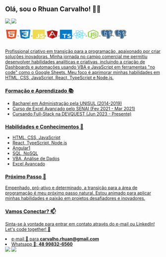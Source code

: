 ## Olá, sou o Rhuan Carvalho! 👋😁

<div>
   <a href="https://github.com/carvalhorhuan">
   <img height="180em" src="https://github-readme-stats.vercel.app/api?username=carvalhorhuan&show_icons=true&theme=tokyonight&include_all_commits=true&count_private=true"/>
   <img height="180em" src="https://github-readme-stats.vercel.app/api/top-langs/?username=carvalhorhuan&layout=compact&langs_count=6&theme=tokyonight"/>

</div>
<div style="display: inline_block"><br>
  <img align="center" alt="HTML" height="30" width="40" src="https://raw.githubusercontent.com/devicons/devicon/master/icons/html5/html5-original.svg">
 <img align="center" alt="CSS" height="30" width="40" src="https://raw.githubusercontent.com/devicons/devicon/master/icons/css3/css3-original.svg">
  <img align="center" alt="Js" height="30" width="40" src="https://raw.githubusercontent.com/devicons/devicon/master/icons/javascript/javascript-plain.svg">
<img align="center" alt="Angular" height="30" width="40" src="https://github.com/devicons/devicon/blob/master/icons/angularjs/angularjs-original.svg">
<img align="center" alt="TypeScript" height="30" width="40" src="https://github.com/devicons/devicon/blob/master/icons/typescript/typescript-original.svg">
<img align="center" alt="React" height="30" width="40" src="https://github.com/devicons/devicon/blob/master/icons/react/react-original.svg">
<img align="center" alt="NodeJs" height="30" width="40" src="https://github.com/devicons/devicon/blob/master/icons/nodejs/nodejs-original.svg">
<img align="center" alt="SQL" height="30" width="40" src="https://github.com/devicons/devicon/blob/master/icons/postgresql/postgresql-original.svg">
<img align="center" alt="NoSQL" height="30" width="40" src="https://github.com/devicons/devicon/blob/master/icons/postgresql/postgresql-original.svg">

</div> 
 
 <br>

Profissional criativo em transição para a programação, apaixonado por criar soluções inovadoras. Minha jornada no campo comercial me permitiu desenvolver habilidades analíticas e criativas, incluindo a criação de Dashboards e automações usando VBA e JavaScript em ferramentas "no code" como o Google Sheets. Meu foco é aprimorar minhas habilidades em HTML, CSS, JavaScript, React, TypeScript e Node.js.

### Formação e Aprendizado 📚
- Bacharel em Administração pela UNISUL (2014-2019)
- Curso de Excel Avançado pelo SENAI (Fev 2021 - Mar 2021)
- Cursando Full-Stack na DEVQUEST (Jun 2023 - Presente)

### Habilidades e Conhecimentos 🚀
- HTML, CSS, JavaScript
- React, TypeScript, Node.js
- Angular1
- SQL, NoSQL
- VBA, Análise de Dados
- Excel Avançado

### Próximo Passo 🎯
Empenhado, pró-ativo e determinado, a transição para a área de programação é meu próximo passo natural. Estou animado para aplicar minhas habilidades e paixão em projetos desafiadores e inovadores.

### Vamos Conectar? 📫
Sinta-se à vontade para entrar em contato através do e-mail ou LinkedIn! Let's code together! 🌟
<li>e-mail 📧 para <strong>carvalho.rhuan@gmail.com</strong></li> <li>Whatsapp 📱: <strong>48 99832-6560</strong></li>
 
<div> 
  <a href="https://www.linkedin.com/in/rhuan-carvalho-75327113b/" target="_blank"><img src="https://img.shields.io/badge/-LinkedIn-%230077B5?style=for-the-badge&logo=linkedin&logoColor=white" target="_blank"></a>
  <a href="https://discord.gg/Rhuan Carvalho#0338" target="_blank"><img src="https://img.shields.io/badge/Discord-7289DA?style=for-the-badge&logo=discord&logoColor=white" target="_blank"></a> 
</div>
